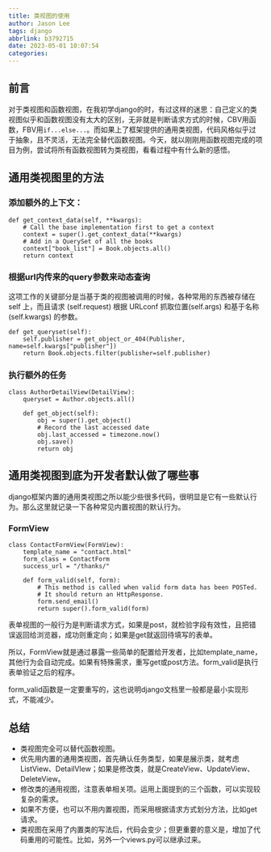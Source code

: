 ```yaml
---
title: 类视图的使用
author: Jason Lee
tags: django
abbrlink: b3792715
date: 2023-05-01 10:07:54
categories:
---
```


## 前言

对于类视图和函数视图，在我初学django的时，有过这样的迷思：自己定义的类视图似乎和函数视图没有太大的区别，无非就是判断请求方式的时候，CBV用函数，FBV用`if...else...`。而如果上了框架提供的通用类视图，代码风格似乎过于抽象，且不灵活，无法完全替代函数视图。今天，就以刚刚用函数视图完成的项目为例，尝试将所有函数视图转为类视图，看看过程中有什么新的感悟。


## 通用类视图里的方法

### 添加额外的上下文：

```
def get_context_data(self, **kwargs):
    # Call the base implementation first to get a context
    context = super().get_context_data(**kwargs)
    # Add in a QuerySet of all the books
    context["book_list"] = Book.objects.all()
    return context
```

### 根据url内传来的query参数来动态查询

这项工作的关键部分是当基于类的视图被调用的时候，各种常用的东西被存储在 self 上，而且请求 (self.request) 根据 URLconf 抓取位置(self.args) 和基于名称 (self.kwargs) 的参数。

```
def get_queryset(self):
    self.publisher = get_object_or_404(Publisher, name=self.kwargs["publisher"])
    return Book.objects.filter(publisher=self.publisher)
```

### 执行额外的任务

```
class AuthorDetailView(DetailView):
    queryset = Author.objects.all()

    def get_object(self):
        obj = super().get_object()
        # Record the last accessed date
        obj.last_accessed = timezone.now()
        obj.save()
        return obj
```

## 通用类视图到底为开发者默认做了哪些事

django框架内置的通用类视图之所以能少些很多代码，很明显是它有一些默认行为。那么这里就记录一下各种常见内置视图的默认行为。

### FormView

```
class ContactFormView(FormView):
    template_name = "contact.html"
    form_class = ContactForm
    success_url = "/thanks/"

    def form_valid(self, form):
        # This method is called when valid form data has been POSTed.
        # It should return an HttpResponse.
        form.send_email()
        return super().form_valid(form)
```

表单视图的一般行为是判断请求方式，如果是post，就检验字段有效性，且把错误返回给浏览器，成功则重定向；如果是get就返回待填写的表单。

所以，FormView就是通过暴露一些简单的配置给开发者，比如template_name，其他行为会自动完成。如果有特殊需求，重写get或post方法。form_valid是执行表单验证之后的程序。

form_valid函数是一定要重写的，这也说明django文档里一般都是最小实现形式，不能减少。

## 总结

- 类视图完全可以替代函数视图。
- 优先用内置的通用类视图，首先确认任务类型，如果是展示类，就考虑ListView、DetailVIew；如果是修改类，就是CreateView、UpdateView、DeleteView。
- 修改类的通用视图，注意表单相关项。运用上面提到的三个函数，可以实现较复杂的需求。
- 如果不方便，也可以不用内置视图，而采用根据请求方式划分方法，比如get请求。
- 类视图在采用了内置类的写法后，代码会变少；但更重要的意义是，增加了代码重用的可能性。比如，另外一个views.py可以继承过来。